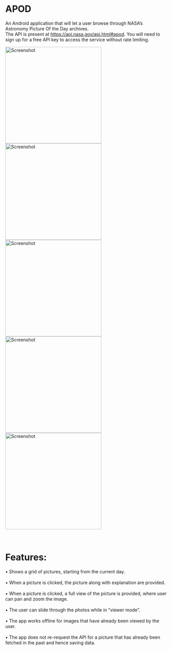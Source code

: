 # APOD 
An Android application that will let a user browse through NASA’s Astronomy Picture Of the Day archives.  
The API is present at ​https://api.nasa.gov/api.html#apod​ . You will need to sign up for a free API key to access
the service without rate limiting. <br>

<p float="left">
<img  src="https://github.com/pranavj7Z/NASA-APOD/blob/master/screenshots/1.jpeg" height="300" alt="Screenshot"/>
<img src="https://github.com/pranavj7Z/NASA-APOD/blob/master/screenshots/2.jpeg" height="300" alt="Screenshot"/>
<img  src="https://github.com/pranavj7Z/NASA-APOD/blob/master/screenshots/3.jpeg" height="300" alt="Screenshot"/>
  <img  src="https://github.com/pranavj7Z/NASA-APOD/blob/master/screenshots/4.jpeg" height="300" alt="Screenshot"/>
    <img  src="https://github.com/pranavj7Z/NASA-APOD/blob/master/screenshots/5.jpeg" height="300" alt="Screenshot"/>
</p><br>

# Features:
•  Shows a grid of pictures, starting from the current day. <br><br>
•  When a picture is clicked, the picture along with explanation are provided. <br><br>
•  When a picture is clicked, a full view of the picture is provided, where user can pan and zoom the image.<br><br>
•  The user can slide through the photos while in “viewer mode”.<br><br>
•  The app works offline for images that have already been viewed by the user.<br><br>
•  The app does not re-request the API for a picture that has already been fetched in the past and hence saving data.<br><br>
